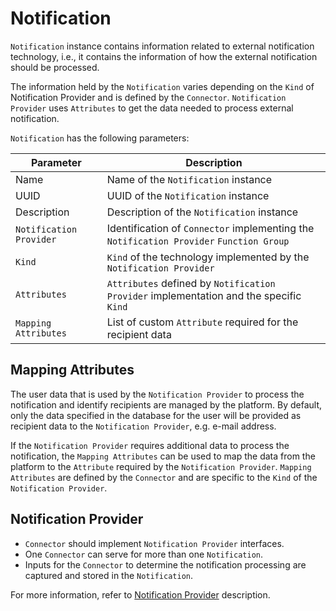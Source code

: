 # Notification

`Notification` instance contains information related to external notification technology, i.e., it contains the information of how the external notification should be processed.

The information held by the `Notification` varies depending on the `Kind` of Notification Provider and is defined by the `Connector`.
`Notification Provider` uses `Attributes` to get the data needed to process external notification.

`Notification` has the following parameters:

| Parameter               | Description                                                                             |
|-------------------------|-----------------------------------------------------------------------------------------|
| Name                    | Name of the `Notification` instance                                                     |
| UUID                    | UUID of the `Notification` instance                                                     |
| Description             | Description of the `Notification` instance                                              |
| `Notification Provider` | Identification of `Connector` implementing the `Notification Provider` `Function Group` |
| `Kind`                  | `Kind` of the technology implemented by the `Notification Provider`                     |
| `Attributes`            | `Attributes` defined by `Notification Provider` implementation and the specific `Kind`  |
| `Mapping Attributes`    | List of custom `Attribute` required for the recipient data                              |

## Mapping Attributes

The user data that is used by the `Notification Provider` to process the notification and identify recipients are managed by the platform.
By default, only the data specified in the database for the user will be provided as recipient data to the `Notification Provider`, e.g. e-mail address.

If the `Notification Provider` requires additional data to process the notification, the `Mapping Attributes` can be used to map the data from the platform to the `Attribute` required by the `Notification Provider`.
`Mapping Attributes` are defined by the `Connector` and are specific to the `Kind` of the `Notification Provider`.

## Notification Provider

- `Connector` should implement `Notification Provider` interfaces.
- One `Connector` can serve for more than one `Notification`.
- Inputs for the `Connector` to determine the notification processing are captured and stored in the `Notification`.

For more information, refer to [Notification Provider](../../connectors/notification-provider) description.
